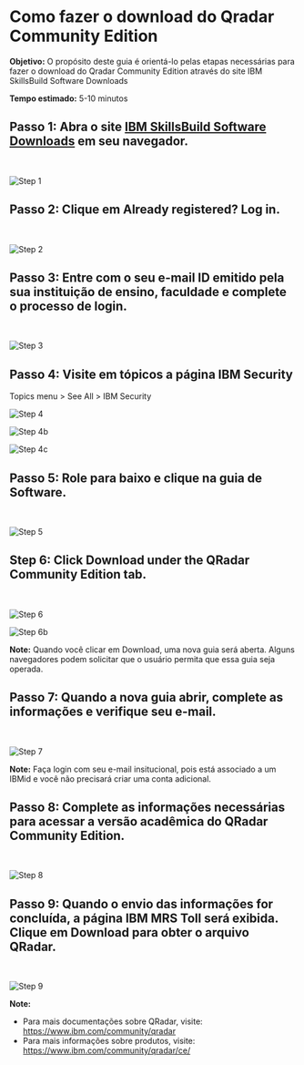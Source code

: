 # Como fazer o download do Qradar Community Edition

**Objetivo:** O propósito deste guia é orientá-lo pelas etapas necessárias para fazer o download do Qradar Community Edition através do site IBM SkillsBuild Software Downloads 

**Tempo estimado:** 5-10 minutos

## Passo 1: Abra o site [IBM SkillsBuild Software Downloads](http://ibm.com/academic) em seu navegador.
<br />

![Step 1](images/step1.png)

## Passo 2: Clique em **Already registered? Log in.**
<br />

![Step 2](images/step2.png)

## Passo 3: Entre com o seu e-mail ID emitido pela sua instituição de ensino, faculdade e complete o processo de login.
<br />

![Step 3](images/step3.png)

## Passo 4: Visite em tópicos a página IBM Security
Topics menu > See All > IBM Security
<br />

![Step 4](images/step4.png)
<br />

![Step 4b](images/step4b.png)
<br />

![Step 4c](images/step4c.png)

## Passo 5: Role para baixo e clique na guia de Software.
<br />

![Step 5](images/step5.png)

## Step 6: Click Download under the QRadar Community Edition tab.
<br />

![Step 6](images/step6.png)
<br />

![Step 6b](images/step6b.png)

**Note:** Quando você clicar em Download, uma nova guia será aberta. Alguns navegadores podem solicitar que o usuário permita que essa guia seja operada.

## Passo 7: Quando a nova guia abrir, complete as informações e verifique seu e-mail.
<br />

![Step 7](images/step7.png)

**Note:** Faça login com seu e-mail insitucional, pois está associado a um IBMid e você não precisará criar uma conta adicional.

## Passo 8: Complete as informações necessárias para acessar a versão acadêmica do QRadar Community Edition.
<br />

![Step 8](images/step8.png)

## Passo 9: Quando o envio das informações for concluída, a página IBM MRS Toll será exibida. Clique em Download para obter o arquivo QRadar.
<br />

![Step 9](images/step9.png)

**Note:** 
* Para mais documentações sobre QRadar, visite: https://www.ibm.com/community/qradar
* Para mais informações sobre produtos, visite: https://www.ibm.com/community/qradar/ce/